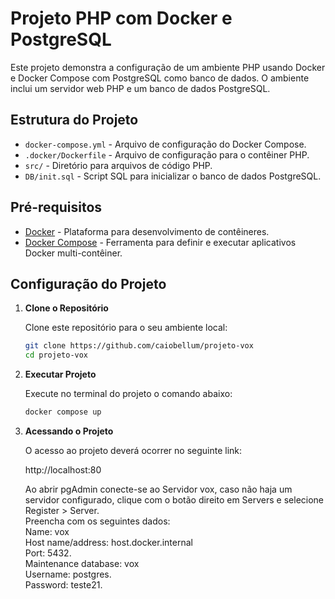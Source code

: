 # Projeto PHP com Docker e PostgreSQL

Este projeto demonstra a configuração de um ambiente PHP usando Docker e Docker Compose com PostgreSQL como banco de dados. O ambiente inclui um servidor web PHP e um banco de dados PostgreSQL.

## Estrutura do Projeto

- `docker-compose.yml` - Arquivo de configuração do Docker Compose.
- `.docker/Dockerfile` - Arquivo de configuração para o contêiner PHP.
- `src/` - Diretório para arquivos de código PHP.
- `DB/init.sql` - Script SQL para inicializar o banco de dados PostgreSQL.

## Pré-requisitos

- [Docker](https://www.docker.com/get-started) - Plataforma para desenvolvimento de contêineres.
- [Docker Compose](https://docs.docker.com/compose/install/) - Ferramenta para definir e executar aplicativos Docker multi-contêiner.

## Configuração do Projeto

1. **Clone o Repositório**

   Clone este repositório para o seu ambiente local:

   ```bash
   git clone https://github.com/caiobellum/projeto-vox
   cd projeto-vox

2. **Executar Projeto**
   
   Execute no terminal do projeto o comando abaixo:

   ```bash
   docker compose up

3. **Acessando o Projeto**   

   O acesso ao projeto deverá ocorrer no seguinte link:

   http://localhost:80

   Ao abrir pgAdmin conecte-se ao Servidor vox, caso não haja um servidor configurado, clique com o botão direito em Servers e selecione Register > Server.
   <br>
   Preencha com os seguintes dados:<br>
   Name: vox
   <br>Host name/address: host.docker.internal
   <br>Port: 5432.
   <br>Maintenance database: vox
   <br>Username: postgres.
   <br>Password: teste21.